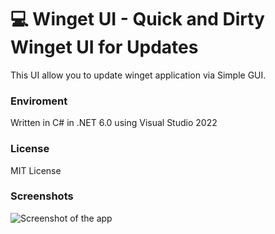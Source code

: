 ﻿# 💻 Winget UI - Quick and Dirty Winget UI for Updates

This UI allow you to update winget application via Simple GUI.

### Enviroment
Written in C# in .NET 6.0 using Visual Studio 2022

### License
MIT License

### Screenshots
![Screenshot of the app](https://github.com/baget/WingetUI/blob/master/pictures/screenshot1.png?raw=true)
